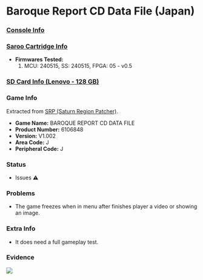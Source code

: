 # Baroque Report CD Data File (Japan)

### [Console Info](../../../../../Info/Consoles/VA13/README.md)

### [Saroo Cartridge Info](../../../../../Info/Cartridges/RetroGameParadiseStore/1.32F/README.md)

- <b>Firmwares Tested:</b>
  1. MCU: 240515, SS: 240515, FPGA: 05 - v0.5

### [SD Card Info (Lenovo - 128 GB)](../../../../../Info/SdCards/Lenovo/128GB/fat32/README.md)

### Game Info

Extracted from [SRP (Saturn Region Patcher)](https://segaxtreme.net/resources/saturn-region-patcher.81/download).

- <b>Game Name:</b> BAROQUE REPORT CD DATA FILE
- <b>Product Number:</b> 6106848
- <b>Version:</b> V1.002
- <b>Area Code:</b> J
- <b>Peripheral Code:</b> J

### Status

- Issues :warning:

### Problems

- The game freezes when in menu after finishes player a video or showing an image.

### Extra Info

- It does need a full gameplay test.

### Evidence

[![](https://img.youtube.com/vi/A5nyFL-obME/0.jpg)](https://www.youtube.com/watch?v=A5nyFL-obME)
